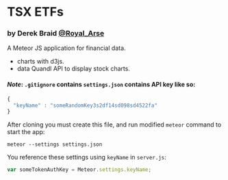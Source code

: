 # TSX ETFs

### by Derek Braid [@Royal_Arse](http://twitter.com/Royal_Arse) 

A Meteor JS application for financial data.  

* charts with d3js.  
* data Quandl API to display stock charts.

#### _Note_: `.gitignore` contains `settings.json` contains API key like so: 

```javascript
{
  "keyName" : "someRandomKey3s2df14sd098sd4522fa"
}
```

After cloning you must create this file, and run modified `meteor` command to start the app: 

`meteor --settings settings.json`

You reference these settings using `keyName` in `server.js`: 

```javascript
var someTokenAuthKey = Meteor.settings.keyName;
```